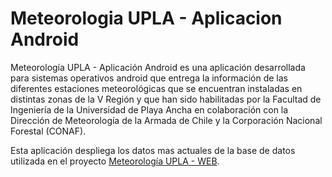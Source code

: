 # Meteorologia UPLA - Aplicacion Android

Meteorología UPLA - Aplicación Android es una aplicación desarrollada para sistemas operativos android que entrega
la información de las diferentes estaciones meteorológicas que se encuentran instaladas en distintas zonas de la V Región
y que han sido habilitadas por la  Facultad de Ingeniería de la Universidad de Playa Ancha en colaboración con la Dirección de Meteorología
de la Armada de Chile y la Corporación Nacional Forestal (CONAF). 

Esta aplicación despliega los datos mas actuales de la base de datos utilizada en el proyecto [Meteorología UPLA - WEB](https://github.com/OscarCid/MeteorologiaUPLA-WEB).


